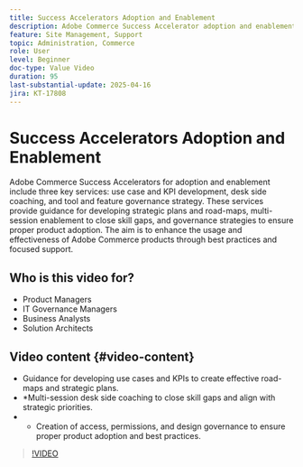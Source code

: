 ```yaml
---
title: Success Accelerators Adoption and Enablement
description: Adobe Commerce Success Accelerator adoption and enablement for strategic development, skill enhancement, and governance
feature: Site Management, Support
topic: Administration, Commerce
role: User
level: Beginner
doc-type: Value Video
duration: 95
last-substantial-update: 2025-04-16
jira: KT-17808
---
```


# Success Accelerators Adoption and Enablement

Adobe Commerce Success Accelerators for adoption and enablement include three key services: use case and KPI development, desk side coaching, and tool and feature governance strategy. These services provide guidance for developing strategic plans and road-maps, multi-session enablement to close skill gaps, and governance strategies to ensure proper product adoption. The aim is to enhance the usage and effectiveness of Adobe Commerce products through best practices and focused support.

## Who is this video for?

* Product Managers
* IT Governance Managers
* Business Analysts
* Solution Architects

## Video content {#video-content}

* Guidance for developing use cases and KPIs to create effective road-maps and strategic plans.
* *Multi-session desk side coaching to close skill gaps and align with strategic priorities.
* * Creation of access, permissions, and design governance to ensure proper product adoption and best practices.

>[!VIDEO](https://video.tv.adobe.com/v/3457657/?learn=on&enablevpops)
